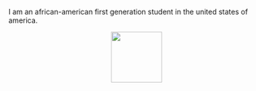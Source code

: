 I am an african-american first generation student in the united states of america.
<div id="header" align="center">
  <img src="https://media.giphy.com/media/Y594e0S5Rw2NX9FxGb/giphy.gif" width="100"/>
</div>
